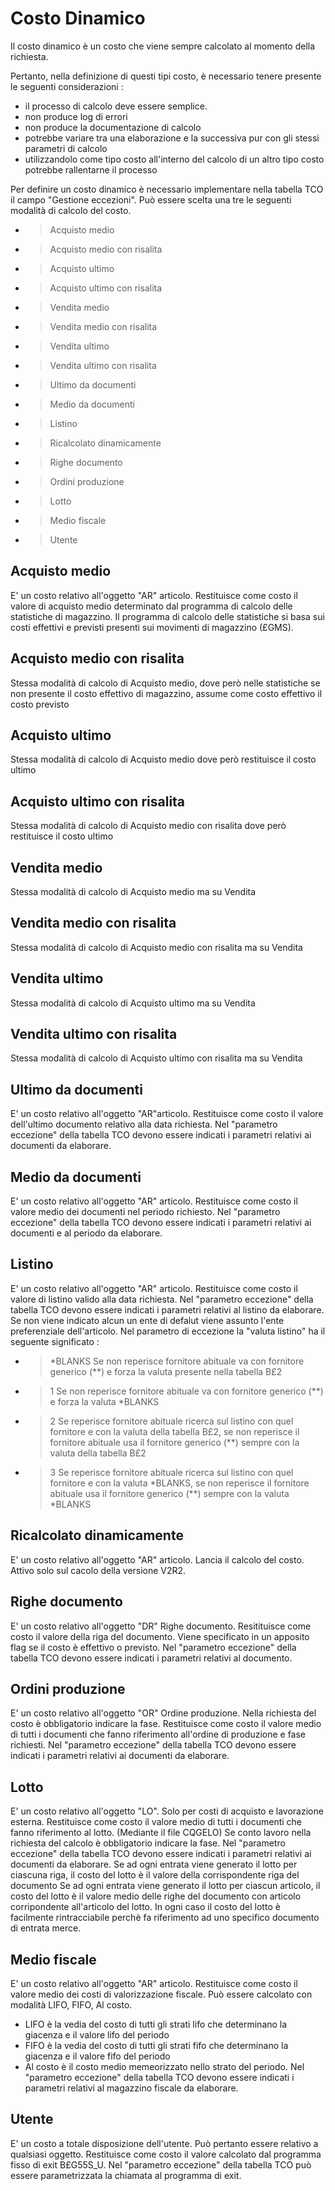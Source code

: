 # Costo Dinamico

Il costo dinamico è un costo che viene sempre calcolato al momento della richiesta.

Pertanto, nella definizione di questi tipi costo, è necessario tenere presente le seguenti considerazioni : 
-  il processo di calcolo deve essere semplice.
-  non produce log di errori
-  non produce la documentazione di calcolo
-  potrebbe variare tra una elaborazione e la successiva pur con gli stessi parametri di calcolo
-  utilizzandolo come tipo costo all'interno del calcolo di un altro tipo costo potrebbe rallentarne il processo

Per definire un costo dinamico è necessario implementare nella tabella TCO il campo "Gestione eccezioni".
Può essere scelta una tre le seguenti modalità di calcolo del costo.
-  >Acquisto medio
-  >Acquisto medio con risalita
-  >Acquisto ultimo
-  >Acquisto ultimo con risalita
-  >Vendita  medio
-  >Vendita  medio con risalita
-  >Vendita  ultimo
-  >Vendita  ultimo con risalita
-  >Ultimo da documenti
-  >Medio da documenti
-  >Listino
-  >Ricalcolato dinamicamente
-  >Righe documento
-  >Ordini produzione
-  >Lotto
-  >Medio fiscale
-  >Utente

## Acquisto medio
E' un costo relativo all'oggetto "AR" articolo.
Restituisce come costo il valore di acquisto medio determinato dal programma di calcolo delle statistiche di magazzino.
Il programma di calcolo delle statistiche si basa sui costi effettivi e previsti presenti sui movimenti di magazzino (£GMS).

## Acquisto medio con risalita
Stessa modalità di calcolo di Acquisto medio,  dove però nelle statistiche se non presente il costo effettivo di magazzino, assume come costo effettivo il costo previsto

## Acquisto ultimo
Stessa modalità di calcolo di Acquisto medio dove però restituisce il costo ultimo

## Acquisto ultimo con risalita
Stessa modalità di calcolo di Acquisto medio con risalita dove però restituisce il costo ultimo

## Vendita  medio
Stessa modalità di calcolo di Acquisto medio ma su Vendita

## Vendita  medio con risalita
Stessa modalità di calcolo di Acquisto medio con risalita ma su Vendita

## Vendita  ultimo
Stessa modalità di calcolo di Acquisto ultimo ma su Vendita

## Vendita  ultimo con risalita
Stessa modalità di calcolo di Acquisto ultimo con risalita ma su Vendita

## Ultimo da documenti
E' un costo relativo all'oggetto "AR"articolo.
Restituisce come costo il valore dell'ultimo documento relativo alla data richiesta.
Nel "parametro eccezione" della tabella TCO devono essere indicati i parametri relativi ai documenti da elaborare.

## Medio da documenti
E' un costo relativo all'oggetto "AR" articolo.
Restituisce come costo il valore medio dei documenti nel periodo richiesto.
Nel "parametro eccezione" della tabella TCO devono essere indicati i parametri relativi ai documenti e al periodo da elaborare.

## Listino
E' un costo relativo all'oggetto "AR" articolo.
Restituisce come costo il valore di listino valido alla data richiesta.
Nel "parametro eccezione" della tabella TCO devono essere indicati i parametri relativi al listino da elaborare.
Se non viene indicato alcun un ente di defalut viene assunto l'ente preferenziale dell'articolo.
Nel parametro di eccezione la "valuta listino" ha il seguente significato : 
-  >\*BLANKS Se non reperisce fornitore abituale va con fornitore generico (\*\*) e forza la
  valuta presente nella tabella B£2
-  >1 Se non reperisce fornitore abituale va con fornitore generico (\*\*) e forza la
  valuta \*BLANKS
-  >2 Se reperisce fornitore abituale ricerca sul listino con quel fornitore e con la
  valuta della tabella B£2, se non reperisce il fornitore abituale usa il fornitore
  generico (\*\*) sempre con la valuta della tabella B£2
-  >3 Se reperisce fornitore abituale ricerca sul listino con quel fornitore e con la
  valuta \*BLANKS, se non reperisce il fornitore abituale usa il fornitore generico (\*\*)
  sempre con la valuta \*BLANKS

## Ricalcolato dinamicamente
E' un costo relativo all'oggetto "AR" articolo.
Lancia il calcolo del costo. Attivo solo sul cacolo della versione V2R2.

## Righe documento
E' un costo relativo all'oggetto "DR" Righe documento.
Resitituisce come costo il valore della riga del documento. Viene specificato in un apposito flag se il costo è effettivo o previsto.
Nel "parametro eccezione" della tabella TCO devono essere indicati i parametri relativi al documento.

## Ordini produzione
E' un costo relativo all'oggetto "OR" Ordine produzione. Nella richiesta del costo è obbligatorio indicare la fase.
Restituisce come costo il valore medio di tutti i documenti che fanno riferimento all'ordine di produzione e fase richiesti.
Nel "parametro eccezione" della tabella TCO devono essere indicati i parametri relativi ai documenti da elaborare.

## Lotto
E' un costo relativo all'oggetto "LO". Solo per costi di acquisto e lavorazione esterna.
Restituisce come costo il valore medio di tutti i documenti che fanno riferimento al lotto. (Mediante il file CQGELO)
Se conto lavoro nella richiesta del calcolo è obbligatorio indicare la fase.
Nel "parametro eccezione" della tabella TCO devono essere indicati i parametri relativi ai documenti da elaborare.
Se ad ogni entrata viene generato il lotto per ciascuna riga, il costo del lotto è il valore della corrispondente riga del documento
Se ad ogni entrata viene generato il lotto per ciascun articolo, il costo del lotto è il valore medio delle righe del documento con articolo corripondente all'articolo del lotto.
In ogni caso il costo del lotto è facilmente rintracciabile perchè fa riferimento ad uno specifico documento di entrata merce.

## Medio fiscale
E' un costo relativo all'oggetto "AR" articolo.
Restituisce come costo il valore medio dei costi di valorizzazione fiscale.
Può essere calcolato con modalità LIFO, FIFO, Al costo.
-  LIFO è la vedia del costo di tutti gli strati lifo che determinano la giacenza e il valore lifo del periodo
-  FIFO è la vedia del costo di tutti gli strati fifo che determinano la giacenza e il valore fifo del periodo
-  Al costo è il costo medio memeorizzato nello strato del periodo.
Nel "parametro eccezione" della tabella TCO devono essere indicati i parametri relativi al magazzino fiscale da elaborare.

## Utente
E' un costo a totale disposizione dell'utente. Può pertanto essere relativo a qualsiasi oggetto.
Restituisce come costo il valore calcolato dal programma fisso di exit B£G55S_U.
Nel "parametro eccezione" della tabella TCO può essere parametrizzata la chiamata al programma di exit.
